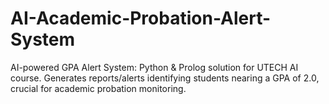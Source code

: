 # AI-Academic-Probation-Alert-System
AI-powered GPA Alert System: Python &amp; Prolog solution for UTECH AI course. Generates reports/alerts identifying students nearing a GPA of 2.0, crucial for academic probation monitoring.
